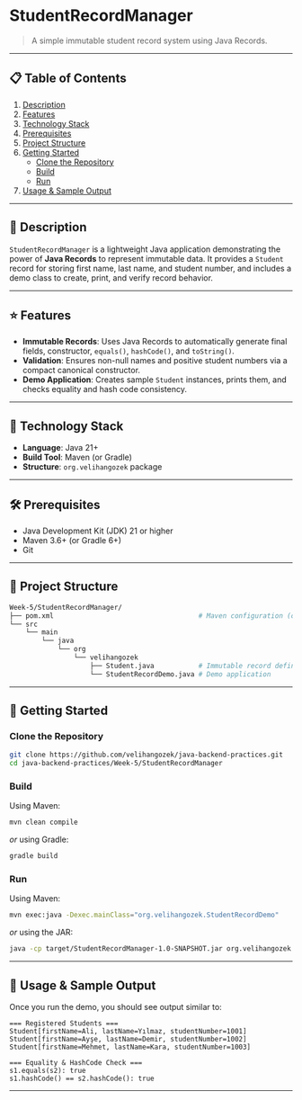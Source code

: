 # StudentRecordManager

> A simple immutable student record system using Java Records.

---

## 📋 Table of Contents

1. [Description](#description)
2. [Features](#features)
3. [Technology Stack](#technology-stack)
4. [Prerequisites](#prerequisites)
5. [Project Structure](#project-structure)
6. [Getting Started](#getting-started)
   * [Clone the Repository](#clone-the-repository)
   * [Build](#build)
   * [Run](#run)
7. [Usage & Sample Output](#usage--sample-output)

---

## 📝 Description

`StudentRecordManager` is a lightweight Java application demonstrating the power of **Java Records** to represent immutable data. It provides a `Student` record for storing first name, last name, and student number, and includes a demo class to create, print, and verify record behavior.

---

## ⭐ Features

* **Immutable Records**: Uses Java Records to automatically generate final fields, constructor, `equals()`, `hashCode()`, and `toString()`.
* **Validation**: Ensures non-null names and positive student numbers via a compact canonical constructor.
* **Demo Application**: Creates sample `Student` instances, prints them, and checks equality and hash code consistency.

---

## 🚀 Technology Stack

* **Language**: Java 21+
* **Build Tool**: Maven (or Gradle)
* **Structure**: `org.velihangozek` package

---

## 🛠️ Prerequisites

* Java Development Kit (JDK) 21 or higher
* Maven 3.6+ (or Gradle 6+)
* Git

---

## 📂 Project Structure

```bash
Week-5/StudentRecordManager/
├── pom.xml                                    # Maven configuration (or build.gradle)
└── src
    └── main
        └── java
            └── org
                └── velihangozek
                    ├── Student.java           # Immutable record definition
                    └── StudentRecordDemo.java # Demo application
```

---

## 🏁 Getting Started

### Clone the Repository

```bash
git clone https://github.com/velihangozek/java-backend-practices.git
cd java-backend-practices/Week-5/StudentRecordManager
```

### Build

Using Maven:

```bash
mvn clean compile
```

*or* using Gradle:

```bash
gradle build
```

### Run

Using Maven:

```bash
mvn exec:java -Dexec.mainClass="org.velihangozek.StudentRecordDemo"
```

*or* using the JAR:

```bash
java -cp target/StudentRecordManager-1.0-SNAPSHOT.jar org.velihangozek.StudentRecordDemo
```

---

## 🎯 Usage & Sample Output

Once you run the demo, you should see output similar to:

```text
=== Registered Students ===
Student[firstName=Ali, lastName=Yılmaz, studentNumber=1001]
Student[firstName=Ayşe, lastName=Demir, studentNumber=1002]
Student[firstName=Mehmet, lastName=Kara, studentNumber=1003]

=== Equality & HashCode Check ===
s1.equals(s2): true
s1.hashCode() == s2.hashCode(): true
```

---